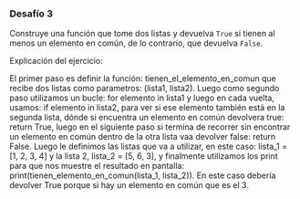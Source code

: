 ### Desafío 3
Construye una función que tome dos listas y devuelva `True` si tienen al menos un elemento en común, de lo contrario, que devuelva `False`.

Explicación del ejercicio:

El primer paso es definir la función: tienen_el_elemento_en_comun que recibe dos listas como parametros: (lista1, lista2). Luego como segundo paso utilizamos un bucle: for elemento in lista1 y luego en cada vuelta, usamos: if elemento in lista2, para ver si ese elemento también está en la segunda lista, dónde si encuentra un elemento en común devolvera true: return True, luego en el siguiente paso si termina de recorrer sin encontrar un elemento en común dentro de la otra lista vaa devolver false: return False. Luego le definimos las listas que va a utilizar, en este caso: lista_1 = [1, 2, 3, 4] y la lista 2, lista_2 = [5, 6, 3], y finalmente utilizamos los print para que nos muestre el resultado en pantalla: print(tienen_elemento_en_comun(lista_1, lista_2)). En este caso debería devolver True porque si hay un  elemento en común que es el 3.